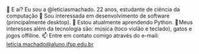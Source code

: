 👋 E aí? Eu sou a @leticiasmachado. 22 anos, estudante de ciência da computação
👀 Sou interessada em desenvolvimento de software (principalmente desktop).
🌱 Estou atualmente aprendendo Python.
🎸 Meus interesses além da tecnologia são: música (toco violão e teclado), gatos e jogos offiline.
📫 Entre em contato comigo através do e-mail: leticia.machado@aluno.ifsp.edu.br
